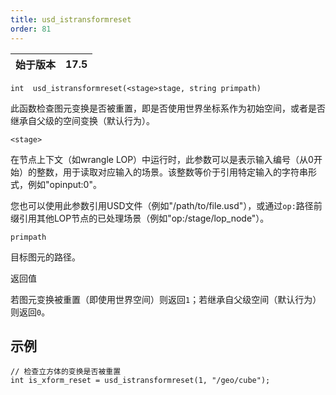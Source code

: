 ```yaml
---
title: usd_istransformreset
order: 81
---
```

| 始于版本 | 17.5 |
| --- | --- |

`int  usd_istransformreset(<stage>stage, string primpath)`

此函数检查图元变换是否被重置，即是否使用世界坐标系作为初始空间，或者是否继承自父级的空间变换（默认行为）。

`<stage>`

在节点上下文（如wrangle LOP）中运行时，此参数可以是表示输入编号（从0开始）的整数，用于读取对应输入的场景。该整数等价于引用特定输入的字符串形式，例如"opinput:0"。

您也可以使用此参数引用USD文件（例如"/path/to/file.usd"），或通过`op:`路径前缀引用其他LOP节点的已处理场景（例如"op:/stage/lop_node"）。

`primpath`

目标图元的路径。

返回值

若图元变换被重置（即使用世界空间）则返回`1`；若继承自父级空间（默认行为）则返回`0`。

## 示例

```vex
// 检查立方体的变换是否被重置
int is_xform_reset = usd_istransformreset(1, "/geo/cube");

```
